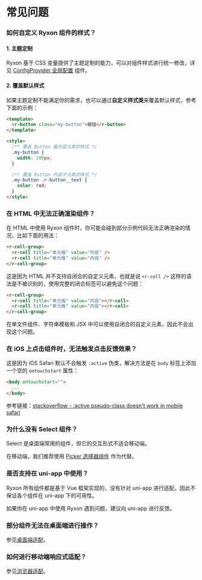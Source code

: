 # 常见问题

### 如何自定义 Ryxon 组件的样式？

#### 1. 主题定制

Ryxon 基于 CSS 变量提供了主题定制的能力，可以对组件样式进行统一修改，详见 [ConfigProvider 全局配置](#/zh-CN/config-provider) 组件。

#### 2. 覆盖默认样式

如果主题定制不能满足你的需求，也可以通过**自定义样式类**来覆盖默认样式，参考下面的示例：

```html
<template>
  <r-button class="my-button">按钮</r-button>
</template>

<style>
  /** 覆盖 Button 最外层元素的样式 */
  .my-button {
    width: 200px;
  }

  /** 覆盖 Button 内部子元素的样式 */
  .my-button .r-button__text {
    color: red;
  }
</style>
```

### 在 HTML 中无法正确渲染组件？

在 HTML 中使用 Ryxon 组件时，你可能会碰到部分示例代码无法正确渲染的情况，比如下面的用法：

```html
<r-cell-group>
  <r-cell title="单元格" value="内容" />
  <r-cell title="单元格" value="内容" />
</r-cell-group>
```

这是因为 HTML 并不支持自闭合的自定义元素，也就是说 `<r-cell />` 这样的语法是不被识别的，使用完整的闭合标签可以避免这个问题：

```html
<r-cell-group>
  <r-cell title="单元格" value="内容"></r-cell>
  <r-cell title="单元格" value="内容"></r-cell>
</r-cell-group>
```

在单文件组件、字符串模板和 JSX 中可以使用自闭合的自定义元素，因此不会出现这个问题。

### 在 iOS 上点击组件时，无法触发点击反馈效果？

这是因为 iOS Safari 默认不会触发 `:active` 伪类，解决方法是在 `body` 标签上添加一个空的 `ontouchstart` 属性：

```html
<body ontouchstart="">
  ...
</body>
```

参考链接：[stackoverflow - :active pseudo-class doesn't work in mobile safari](https://stackoverflow.com/questions/3885018/active-pseudo-class-doesnt-work-in-mobile-safari/33681490#33681490)

### 为什么没有 Select 组件？

Select 是桌面端常用的组件，但它的交互形式不适合移动端。

在移动端，我们推荐使用 [Picker 选择器组件](#/zh-CN/picker) 作为代替。

### 是否支持在 uni-app 中使用？

Ryxon 所有组件都是基于 Vue 框架实现的，没有针对 uni-app 进行适配，因此不保证各个组件在 uni-app 下的可用性。

如果你在 uni-app 中使用 Ryxon 遇到问题，建议向 uni-app 进行反馈。

### 部分组件无法在桌面端进行操作？

参见[桌面端适配](#/zh-CN/advanced-usage#zhuo-mian-duan-gua-pei)。

### 如何进行移动端响应式适配？

参见[浏览器适配](#/zh-CN/advanced-usage#liu-lan-qi-gua-pei)。
